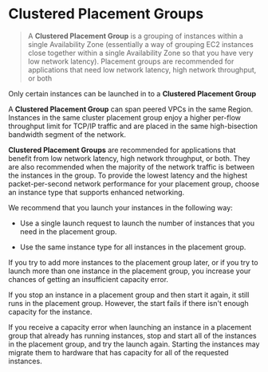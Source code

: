 # Clustered Placement Groups

> A **Clustered Placement Group** is a grouping of instances within a single Availability Zone (essentially a way of grouping EC2 instances close together within a single Availability Zone so that you have very low network latency). Placement groups are recommended for applications that need low network latency, high network throughput, or both

Only certain instances can be launched in to a **Clustered Placement Group**

A **Clustered Placement Group** can span peered VPCs in the same Region. Instances in the same cluster placement group enjoy a higher per-flow throughput limit for TCP/IP traffic and are placed in the same high-bisection bandwidth segment of the network.

**Clustered Placement Groups** are recommended for applications that benefit from low network latency, high network throughput, or both. They are also recommended when the majority of the network traffic is between the instances in the group. To provide the lowest latency and the highest packet-per-second network performance for your placement group, choose an instance type that supports enhanced networking.

We recommend that you launch your instances in the following way:

* Use a single launch request to launch the number of instances that you need in the placement group.

* Use the same instance type for all instances in the placement group.

If you try to add more instances to the placement group later, or if you try to launch more than one instance in the placement group, you increase your chances of getting an insufficient capacity error.

If you stop an instance in a placement group and then start it again, it still runs in the placement group. However, the start fails if there isn't enough capacity for the instance.

If you receive a capacity error when launching an instance in a placement group that already has running instances, stop and start all of the instances in the placement group, and try the launch again. Starting the instances may migrate them to hardware that has capacity for all of the requested instances.
